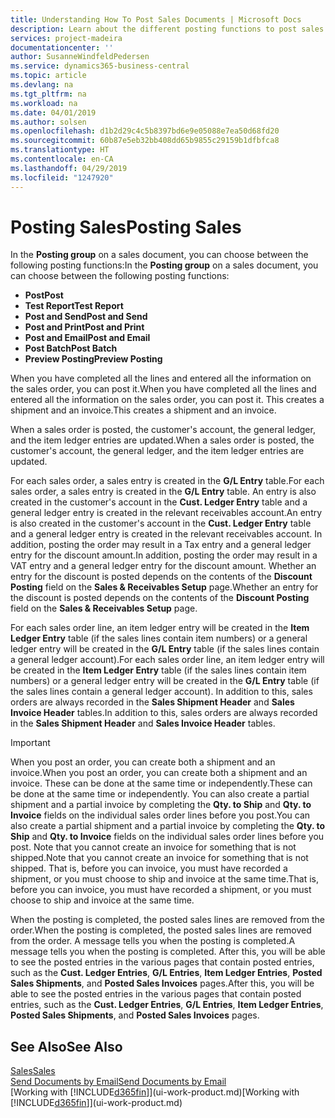 ```yaml
---
title: Understanding How To Post Sales Documents | Microsoft Docs
description: Learn about the different posting functions to post sales documents.
services: project-madeira
documentationcenter: ''
author: SusanneWindfeldPedersen
ms.service: dynamics365-business-central
ms.topic: article
ms.devlang: na
ms.tgt_pltfrm: na
ms.workload: na
ms.date: 04/01/2019
ms.author: solsen
ms.openlocfilehash: d1b2d29c4c5b8397bd6e9e05088e7ea50d68fd20
ms.sourcegitcommit: 60b87e5eb32bb408dd65b9855c29159b1dfbfca8
ms.translationtype: HT
ms.contentlocale: en-CA
ms.lasthandoff: 04/29/2019
ms.locfileid: "1247920"
---
```

# <a name="posting-sales"></a><span data-ttu-id="61d5a-103">Posting Sales</span><span class="sxs-lookup"><span data-stu-id="61d5a-103">Posting Sales</span></span>
<span data-ttu-id="61d5a-104">In the **Posting group** on a sales document, you can choose between the following posting functions:</span><span class="sxs-lookup"><span data-stu-id="61d5a-104">In the **Posting group** on a sales document, you can choose between the following posting functions:</span></span>

* <span data-ttu-id="61d5a-105">**Post**</span><span class="sxs-lookup"><span data-stu-id="61d5a-105">**Post**</span></span>
* <span data-ttu-id="61d5a-106">**Test Report**</span><span class="sxs-lookup"><span data-stu-id="61d5a-106">**Test Report**</span></span>
* <span data-ttu-id="61d5a-107">**Post and Send**</span><span class="sxs-lookup"><span data-stu-id="61d5a-107">**Post and Send**</span></span>
* <span data-ttu-id="61d5a-108">**Post and Print**</span><span class="sxs-lookup"><span data-stu-id="61d5a-108">**Post and Print**</span></span>
* <span data-ttu-id="61d5a-109">**Post and Email**</span><span class="sxs-lookup"><span data-stu-id="61d5a-109">**Post and Email**</span></span>
* <span data-ttu-id="61d5a-110">**Post Batch**</span><span class="sxs-lookup"><span data-stu-id="61d5a-110">**Post Batch**</span></span>
* <span data-ttu-id="61d5a-111">**Preview Posting**</span><span class="sxs-lookup"><span data-stu-id="61d5a-111">**Preview Posting**</span></span>

<span data-ttu-id="61d5a-112">When you have completed all the lines and entered all the information on the sales order, you can post it.</span><span class="sxs-lookup"><span data-stu-id="61d5a-112">When you have completed all the lines and entered all the information on the sales order, you can post it.</span></span> <span data-ttu-id="61d5a-113">This creates a shipment and an invoice.</span><span class="sxs-lookup"><span data-stu-id="61d5a-113">This creates a shipment and an invoice.</span></span>

<span data-ttu-id="61d5a-114">When a sales order is posted, the customer's account, the general ledger, and the item ledger entries are updated.</span><span class="sxs-lookup"><span data-stu-id="61d5a-114">When a sales order is posted, the customer's account, the general ledger, and the item ledger entries are updated.</span></span>

<span data-ttu-id="61d5a-115">For each sales order, a sales entry is created in the **G/L Entry** table.</span><span class="sxs-lookup"><span data-stu-id="61d5a-115">For each sales order, a sales entry is created in the **G/L Entry** table.</span></span> <span data-ttu-id="61d5a-116">An entry is also created in the customer's account in the **Cust. Ledger Entry** table and a general ledger entry is created in the relevant receivables account.</span><span class="sxs-lookup"><span data-stu-id="61d5a-116">An entry is also created in the customer's account in the **Cust. Ledger Entry** table and a general ledger entry is created in the relevant receivables account.</span></span> <span data-ttu-id="61d5a-117">In addition, posting the order may result in a Tax entry and a general ledger entry for the discount amount.</span><span class="sxs-lookup"><span data-stu-id="61d5a-117">In addition, posting the order may result in a VAT entry and a general ledger entry for the discount amount.</span></span> <span data-ttu-id="61d5a-118">Whether an entry for the discount is posted depends on the contents of the **Discount Posting** field on the **Sales & Receivables Setup** page.</span><span class="sxs-lookup"><span data-stu-id="61d5a-118">Whether an entry for the discount is posted depends on the contents of the **Discount Posting** field on the **Sales & Receivables Setup** page.</span></span>

<span data-ttu-id="61d5a-119">For each sales order line, an item ledger entry will be created in the **Item Ledger Entry** table (if the sales lines contain item numbers) or a general ledger entry will be created in the **G/L Entry** table (if the sales lines contain a general ledger account).</span><span class="sxs-lookup"><span data-stu-id="61d5a-119">For each sales order line, an item ledger entry will be created in the **Item Ledger Entry** table (if the sales lines contain item numbers) or a general ledger entry will be created in the **G/L Entry** table (if the sales lines contain a general ledger account).</span></span> <span data-ttu-id="61d5a-120">In addition to this, sales orders are always recorded in the **Sales Shipment Header** and **Sales Invoice Header** tables.</span><span class="sxs-lookup"><span data-stu-id="61d5a-120">In addition to this, sales orders are always recorded in the **Sales Shipment Header** and **Sales Invoice Header** tables.</span></span>

> [!IMPORTANT]  
>   <span data-ttu-id="61d5a-121">When you post an order, you can create both a shipment and an invoice.</span><span class="sxs-lookup"><span data-stu-id="61d5a-121">When you post an order, you can create both a shipment and an invoice.</span></span> <span data-ttu-id="61d5a-122">These can be done at the same time or independently.</span><span class="sxs-lookup"><span data-stu-id="61d5a-122">These can be done at the same time or independently.</span></span> <span data-ttu-id="61d5a-123">You can also create a partial shipment and a partial invoice by completing the **Qty. to Ship** and **Qty. to Invoice** fields on the individual sales order lines before you post.</span><span class="sxs-lookup"><span data-stu-id="61d5a-123">You can also create a partial shipment and a partial invoice by completing the **Qty. to Ship** and **Qty. to Invoice** fields on the individual sales order lines before you post.</span></span> <span data-ttu-id="61d5a-124">Note that you cannot create an invoice for something that is not shipped.</span><span class="sxs-lookup"><span data-stu-id="61d5a-124">Note that you cannot create an invoice for something that is not shipped.</span></span> <span data-ttu-id="61d5a-125">That is, before you can invoice, you must have recorded a shipment, or you must choose to ship and invoice at the same time.</span><span class="sxs-lookup"><span data-stu-id="61d5a-125">That is, before you can invoice, you must have recorded a shipment, or you must choose to ship and invoice at the same time.</span></span>

<span data-ttu-id="61d5a-126">When the posting is completed, the posted sales lines are removed from the order.</span><span class="sxs-lookup"><span data-stu-id="61d5a-126">When the posting is completed, the posted sales lines are removed from the order.</span></span> <span data-ttu-id="61d5a-127">A message tells you when the posting is completed.</span><span class="sxs-lookup"><span data-stu-id="61d5a-127">A message tells you when the posting is completed.</span></span> <span data-ttu-id="61d5a-128">After this, you will be able to see the posted entries in the various pages that contain posted entries, such as the **Cust. Ledger Entries**, **G/L Entries**, **Item Ledger Entries**, **Posted Sales Shipments**, and **Posted Sales Invoices** pages.</span><span class="sxs-lookup"><span data-stu-id="61d5a-128">After this, you will be able to see the posted entries in the various pages that contain posted entries, such as the **Cust. Ledger Entries**, **G/L Entries**, **Item Ledger Entries**, **Posted Sales Shipments**, and **Posted Sales Invoices** pages.</span></span>

## <a name="see-also"></a><span data-ttu-id="61d5a-129">See Also</span><span class="sxs-lookup"><span data-stu-id="61d5a-129">See Also</span></span>
[<span data-ttu-id="61d5a-130">Sales</span><span class="sxs-lookup"><span data-stu-id="61d5a-130">Sales</span></span>](sales-manage-sales.md)  
[<span data-ttu-id="61d5a-131">Send Documents by Email</span><span class="sxs-lookup"><span data-stu-id="61d5a-131">Send Documents by Email</span></span>](ui-how-send-documents-email.md)  
<span data-ttu-id="61d5a-132">[Working with [!INCLUDE[d365fin](includes/d365fin_md.md)]](ui-work-product.md)</span><span class="sxs-lookup"><span data-stu-id="61d5a-132">[Working with [!INCLUDE[d365fin](includes/d365fin_md.md)]](ui-work-product.md)</span></span>

